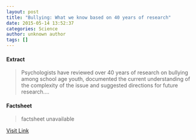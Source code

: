 ```yaml
---
layout: post
title: "Bullying: What we know based on 40 years of research"
date: 2015-05-14 13:52:37
categories: Science
author: unknown author
tags: []
---
```



#### Extract
>Psychologists have reviewed over 40 years of research on bullying among school age youth, documented the current understanding of the complexity of the issue and suggested directions for future research....

#### Factsheet
>factsheet unavailable

[Visit Link](http://feeds.sciencedaily.com/~r/sciencedaily/~3/aEeXwdLf31o/150514095237.htm)


